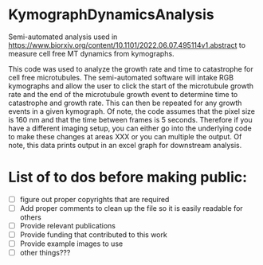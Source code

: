 # KymographDynamicsAnalysis
Semi-automated analysis used in https://www.biorxiv.org/content/10.1101/2022.06.07.495114v1.abstract to measure cell free MT dynamics from kymographs.

This code was used to analyze the growth rate and time to catastrophe for cell free microtubules. The semi-automated software will intake RGB kymographs and allow the user to click the start of the microtubule growth rate and the end of the microtubule growth event to determine time to catastrophe and growth rate. This can then be repeated for any growth events in a given kymograph. Of note, the code assumes that the pixel size is 160 nm and that the time between frames is 5 seconds. Therefore if you have a different imaging setup, you can either go into the underlying code to make these changes at areas XXX or you can multiple the output. Of note, this data prints output in an excel graph for downstream analysis. 

# List of to dos before making public:

-[ ] figure out proper copyrights that are required
-[ ] Add proper comments to clean up the file so it is easily readable for others
-[ ] Provide relevant publications
-[ ] Provide funding that contributed to this work
-[ ] Provide example images to use
-[ ] other things???
